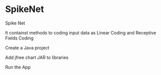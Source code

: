# SpikeNet
Spike Net

 It containst methods to coding input data as Linear Coding and Receptive Fields Coding

 Create a Java project
 
 Add jfree chart JAR to libraries
 
 Run the App 
 
